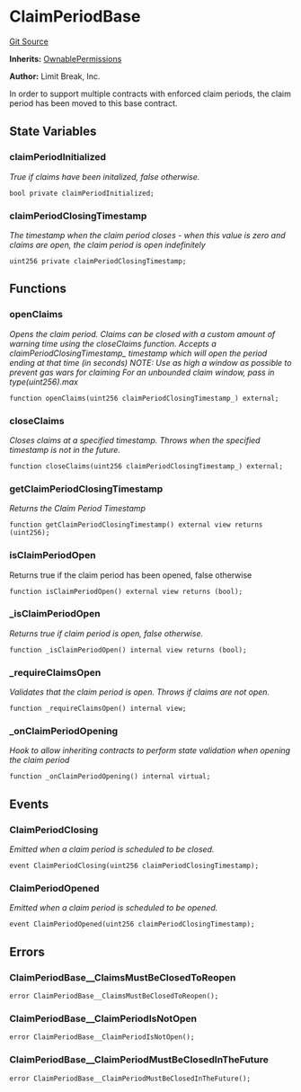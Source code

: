 # ClaimPeriodBase
[Git Source](https://github.com/zanzai-dev/creator-token-standards/blob/e3ca932d2edc594487078ba2c4da4e803f84d6a3/src/minting/ClaimPeriodBase.sol)

**Inherits:**
[OwnablePermissions](/src/access/OwnablePermissions.sol/abstract.OwnablePermissions.md)

**Author:**
Limit Break, Inc.

In order to support multiple contracts with enforced claim periods, the claim period has been moved to this base contract.


## State Variables
### claimPeriodInitialized
*True if claims have been initalized, false otherwise.*


```solidity
bool private claimPeriodInitialized;
```


### claimPeriodClosingTimestamp
*The timestamp when the claim period closes - when this value is zero and claims are open, the claim period is open indefinitely*


```solidity
uint256 private claimPeriodClosingTimestamp;
```


## Functions
### openClaims

*Opens the claim period.  Claims can be closed with a custom amount of warning time using the closeClaims function.
Accepts a claimPeriodClosingTimestamp_ timestamp which will open the period ending at that time (in seconds)
NOTE: Use as high a window as possible to prevent gas wars for claiming
For an unbounded claim window, pass in type(uint256).max*


```solidity
function openClaims(uint256 claimPeriodClosingTimestamp_) external;
```

### closeClaims

*Closes claims at a specified timestamp.
Throws when the specified timestamp is not in the future.*


```solidity
function closeClaims(uint256 claimPeriodClosingTimestamp_) external;
```

### getClaimPeriodClosingTimestamp

*Returns the Claim Period Timestamp*


```solidity
function getClaimPeriodClosingTimestamp() external view returns (uint256);
```

### isClaimPeriodOpen

Returns true if the claim period has been opened, false otherwise


```solidity
function isClaimPeriodOpen() external view returns (bool);
```

### _isClaimPeriodOpen

*Returns true if claim period is open, false otherwise.*


```solidity
function _isClaimPeriodOpen() internal view returns (bool);
```

### _requireClaimsOpen

*Validates that the claim period is open.
Throws if claims are not open.*


```solidity
function _requireClaimsOpen() internal view;
```

### _onClaimPeriodOpening

*Hook to allow inheriting contracts to perform state validation when opening the claim period*


```solidity
function _onClaimPeriodOpening() internal virtual;
```

## Events
### ClaimPeriodClosing
*Emitted when a claim period is scheduled to be closed.*


```solidity
event ClaimPeriodClosing(uint256 claimPeriodClosingTimestamp);
```

### ClaimPeriodOpened
*Emitted when a claim period is scheduled to be opened.*


```solidity
event ClaimPeriodOpened(uint256 claimPeriodClosingTimestamp);
```

## Errors
### ClaimPeriodBase__ClaimsMustBeClosedToReopen

```solidity
error ClaimPeriodBase__ClaimsMustBeClosedToReopen();
```

### ClaimPeriodBase__ClaimPeriodIsNotOpen

```solidity
error ClaimPeriodBase__ClaimPeriodIsNotOpen();
```

### ClaimPeriodBase__ClaimPeriodMustBeClosedInTheFuture

```solidity
error ClaimPeriodBase__ClaimPeriodMustBeClosedInTheFuture();
```

